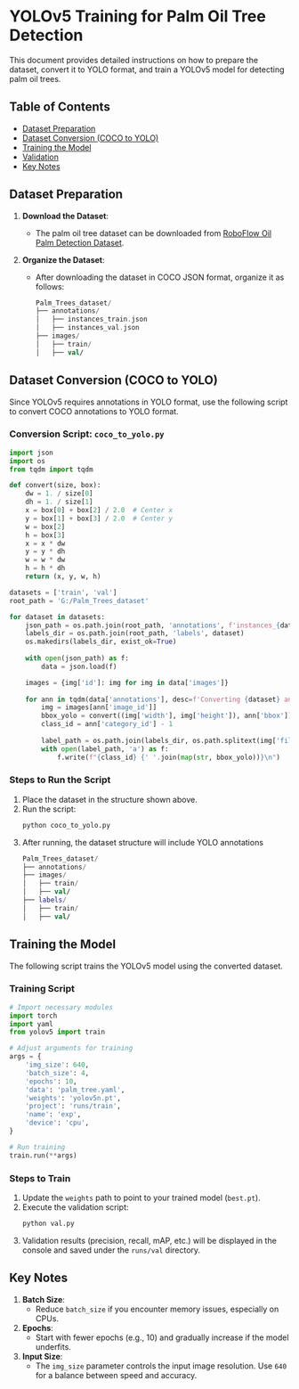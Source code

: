 # YOLOv5 Training for Palm Oil Tree Detection

This document provides detailed instructions on how to prepare the dataset, convert it to YOLO format, and train a YOLOv5 model for detecting palm oil trees.

## Table of Contents

-   [Dataset Preparation](#dataset-preparation)
-   [Dataset Conversion (COCO to YOLO)](#dataset-conversion-coco-to-yolo)
-   [Training the Model](#training-the-model)
-   [Validation](#validation)
-   [Key Notes](#key-notes)

## Dataset Preparation

1.   **Download the Dataset**:
    
	    -   The palm oil tree dataset can be downloaded from [RoboFlow Oil Palm Detection Dataset](https://universe.roboflow.com/manfred-michael/oil-palm-detection/dataset/6).
2.   **Organize the Dataset**:
    
	    -   After downloading the dataset in COCO JSON format, organize it as follows:
		    ``` kotlin
			Palm_Trees_dataset/
			├── annotations/
			│   ├── instances_train.json
			│   ├── instances_val.json
			├── images/
			│   ├── train/
			│   ├── val/
		    ```

## Dataset Conversion (COCO to YOLO)
Since YOLOv5 requires annotations in YOLO format, use the following script to convert COCO annotations to YOLO format.
### Conversion Script: `coco_to_yolo.py`
```python 
import json
import os
from tqdm import tqdm

def convert(size, box):
    dw = 1. / size[0]
    dh = 1. / size[1]
    x = box[0] + box[2] / 2.0  # Center x
    y = box[1] + box[3] / 2.0  # Center y
    w = box[2]
    h = box[3]
    x = x * dw
    y = y * dh
    w = w * dw
    h = h * dh
    return (x, y, w, h)

datasets = ['train', 'val']
root_path = 'G:/Palm_Trees_dataset'

for dataset in datasets:
    json_path = os.path.join(root_path, 'annotations', f'instances_{dataset}.json')
    labels_dir = os.path.join(root_path, 'labels', dataset)
    os.makedirs(labels_dir, exist_ok=True)
    
    with open(json_path) as f:
        data = json.load(f)

    images = {img['id']: img for img in data['images']}
    
    for ann in tqdm(data['annotations'], desc=f'Converting {dataset} annotations'):
        img = images[ann['image_id']]
        bbox_yolo = convert((img['width'], img['height']), ann['bbox'])
        class_id = ann['category_id'] - 1
        
        label_path = os.path.join(labels_dir, os.path.splitext(img['file_name'])[0] + '.txt')
        with open(label_path, 'a') as f:
            f.write(f"{class_id} {' '.join(map(str, bbox_yolo))}\n")
```
### Steps to Run the Script
1. Place the dataset in the structure shown above.
2. Run the script:
	```bash
	python coco_to_yolo.py
	```
3. After running, the dataset structure will include YOLO annotations
	``` kotlin
	Palm_Trees_dataset/
	├── annotations/
	├── images/
	│   ├── train/
	│   ├── val/
	├── labels/
	│   ├── train/
	│   ├── val/
	```
## Training the Model

The following script trains the YOLOv5 model using the converted dataset.

### Training Script
```python
# Import necessary modules
import torch
import yaml
from yolov5 import train

# Adjust arguments for training
args = {
    'img_size': 640,
    'batch_size': 4,
    'epochs': 10,
    'data': 'palm_tree.yaml',
    'weights': 'yolov5n.pt',
    'project': 'runs/train',
    'name': 'exp',
    'device': 'cpu',
}

# Run training
train.run(**args)
```
### Steps to Train

1. Update the `weights` path to point to your trained model (`best.pt`).
2. Execute the validation script:
	```bash
	python val.py
	```
3. Validation results (precision, recall, mAP, etc.) will be displayed in the console and saved under the `runs/val` directory.

## Key Notes

1.   **Batch Size**:
	    -   Reduce `batch_size` if you encounter memory issues, especially on CPUs.
2.   **Epochs**:
	    -   Start with fewer epochs (e.g., 10) and gradually increase if the model underfits.
3.   **Input Size**:
	    -   The `img_size` parameter controls the input image resolution. Use `640` for a balance between speed and accuracy.